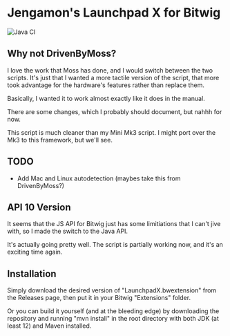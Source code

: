 # Jengamon's Launchpad X for Bitwig 

![Java CI](https://github.com/Jengamon/Launchpad-X-Bitwig-Script/workflows/Java%20CI/badge.svg?branch=api-10)

## Why not DrivenByMoss?

I love the work that Moss has done, and I would switch between the two scripts.
It's just that I wanted a more tactile version of the script, that more
took advantage for the hardware's features rather than replace them.

Basically, I wanted it to work almost exactly like it does in the manual.

There are some changes, which I probably should document, but nahhh for now.

This script is much cleaner than my Mini Mk3 script. I might port over the Mk3
to this framework, but we'll see.

## TODO

- Add Mac and Linux autodetection (maybes take this from DrivenByMoss?)

## API 10 Version

It seems that the JS API for Bitwig just has some limitiations that I can't jive
with, so I made the switch to the Java API.

It's actually going pretty well. The script is partially working now, and it's an
exciting time again.

## Installation

Simply download the desired version of "LaunchpadX.bwextension" from the Releases page,
then put it in your Bitwig "Extensions" folder.

Or you can build it yourself (and at the bleeding edge) by downloading the repository
and running "mvn install" in the root directory with both JDK (at least 12) and 
Maven installed.